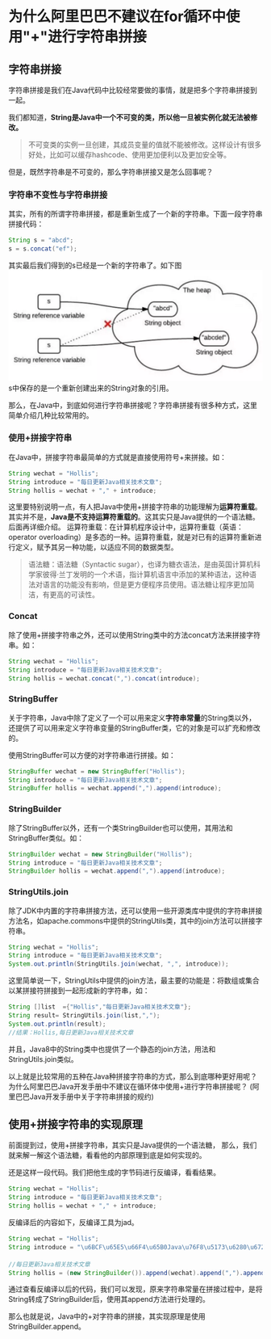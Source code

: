 # 为什么阿里巴巴不建议在for循环中使用"+"进行字符串拼接 

## 字符串拼接  

字符串拼接是我们在Java代码中比较经常要做的事情，就是把多个字符串拼接到一起。 

我们都知道，**String是Java中一个不可变的类，所以他一旦被实例化就无法被修改。**

>不可变类的实例一旦创建，其成员变量的值就不能被修改。这样设计有很多好处，比如可以缓存hashcode、使用更加便利以及更加安全等。 

但是，既然字符串是不可变的，那么字符串拼接又是怎么回事呢？ 

### 字符串不变性与字符串拼接
其实，所有的所谓字符串拼接，都是重新生成了一个新的字符串。下面一段字符串拼接代码： 

```java
String s = "abcd"; 
s = s.concat("ef"); 
```
其实最后我们得到的s已经是一个新的字符串了。如下图  
![title](https://raw.githubusercontent.com/lllpla/img/master/gitnote/2020/04/11/1586598030950-1586598031667.png)
s中保存的是一个重新创建出来的String对象的引用。 

那么，在Java中，到底如何进行字符串拼接呢？字符串拼接有很多种方式，这里简单介绍几种比较常用的。 

### 使用+拼接字符串

在Java中，拼接字符串最简单的方式就是直接使用符号+来拼接。如： 
```java
String wechat = "Hollis"; 
String introduce = "每日更新Java相关技术文章"; 
String hollis = wechat + "," + introduce; 
```
这里要特别说明一点，有人把Java中使用+拼接字符串的功能理解为**运算符重载**。其实并不是，**Java是不支持运算符重载的**。这其实只是Java提供的一个语法糖。后面再详细介绍。 
运算符重载：在计算机程序设计中，运算符重载（英语：operator overloading）是多态的一种。运算符重载，就是对已有的运算符重新进行定义，赋予其另一种功能，以适应不同的数据类型。 

>语法糖：语法糖（Syntactic sugar），也译为糖衣语法，是由英国计算机科学家彼得·兰丁发明的一个术语，指计算机语言中添加的某种语法，这种语法对语言的功能没有影响，但是更方便程序员使用。语法糖让程序更加简洁，有更高的可读性。 

### Concat 
除了使用+拼接字符串之外，还可以使用String类中的方法concat方法来拼接字符串。如： 
```java
String wechat = "Hollis"; 
String introduce = "每日更新Java相关技术文章"; 
String hollis = wechat.concat(",").concat(introduce);
```
### StringBuffer 

关于字符串，Java中除了定义了一个可以用来定义**字符串常量**的String类以外，还提供了可以用来定义字符串变量的StringBuffer类，它的对象是可以扩充和修改的。 

使用StringBuffer可以方便的对字符串进行拼接。如： 
```java
StringBuffer wechat = new StringBuffer("Hollis"); 
String introduce = "每日更新Java相关技术文章"; 
StringBuffer hollis = wechat.append(",").append(introduce); 
```
### StringBuilder 

除了StringBuffer以外，还有一个类StringBuilder也可以使用，其用法和StringBuffer类似。如： 
```java
StringBuilder wechat = new StringBuilder("Hollis"); 
String introduce = "每日更新Java相关技术文章"; 
StringBuilder hollis = wechat.append(",").append(introduce); 
```
### StringUtils.join 

除了JDK中内置的字符串拼接方法，还可以使用一些开源类库中提供的字符串拼接方法名，如apache.commons中提供的StringUtils类，其中的join方法可以拼接字符串。 
```java
String wechat = "Hollis"; 
String introduce = "每日更新Java相关技术文章"; 
System.out.println(StringUtils.join(wechat, ",", introduce)); 
```
这里简单说一下，StringUtils中提供的join方法，最主要的功能是：将数组或集合以某拼接符拼接到一起形成新的字符串，如： 
```java
String []list  ={"Hollis","每日更新Java相关技术文章"}; 
String result= StringUtils.join(list,","); 
System.out.println(result); 
//结果：Hollis,每日更新Java相关技术文章 
```
并且，Java8中的String类中也提供了一个静态的join方法，用法和StringUtils.join类似。 

以上就是比较常用的五种在Java种拼接字符串的方式，那么到底哪种更好用呢？为什么阿里巴巴Java开发手册中不建议在循环体中使用+进行字符串拼接呢？ 
(阿里巴巴Java开发手册中关于字符串拼接的规约) 

## 使用+拼接字符串的实现原理 
前面提到过，使用+拼接字符串，其实只是Java提供的一个语法糖， 那么，我们就来解一解这个语法糖，看看他的内部原理到底是如何实现的。 

还是这样一段代码。我们把他生成的字节码进行反编译，看看结果。 
```java
String wechat = "Hollis"; 
String introduce = "每日更新Java相关技术文章"; 
String hollis = wechat + "," + introduce; 
```
反编译后的内容如下，反编译工具为jad。 
```java
String wechat = "Hollis"; 
String introduce = "\u6BCF\u65E5\u66F4\u65B0Java\u76F8\u5173\u6280\u672F\u6587\u7AE0"; 

//每日更新Java相关技术文章 
String hollis = (new StringBuilder()).append(wechat).append(",").append(introduce).toString(); 
```

通过查看反编译以后的代码，我们可以发现，原来字符串常量在拼接过程中，是将String转成了StringBuilder后，使用其append方法进行处理的。 

那么也就是说，Java中的+对字符串的拼接，其实现原理是使用StringBuilder.append。 

 